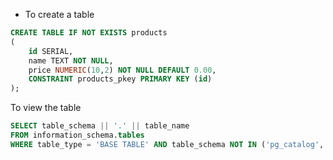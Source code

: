 - To create a table

```sql
CREATE TABLE IF NOT EXISTS products
(
    id SERIAL,
    name TEXT NOT NULL,
    price NUMERIC(10,2) NOT NULL DEFAULT 0.00,
    CONSTRAINT products_pkey PRIMARY KEY (id)
);
```

To view the table

```sql
SELECT table_schema || '.' || table_name 
FROM information_schema.tables 
WHERE table_type = 'BASE TABLE' AND table_schema NOT IN ('pg_catalog', 'information_schema');
```